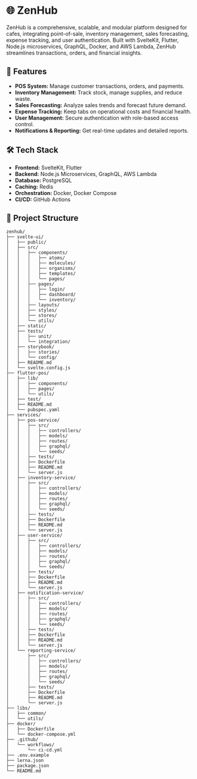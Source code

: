 # 🌐 ZenHub

ZenHub is a comprehensive, scalable, and modular platform designed for cafes, integrating point-of-sale, inventory management, sales forecasting, expense tracking, and user authentication. Built with SvelteKit, Flutter, Node.js microservices, GraphQL, Docker, and AWS Lambda, ZenHub streamlines transactions, orders, and financial insights.

## 🚀 Features

- **POS System:** Manage customer transactions, orders, and payments.
- **Inventory Management:** Track stock, manage supplies, and reduce waste.
- **Sales Forecasting:** Analyze sales trends and forecast future demand.
- **Expense Tracking:** Keep tabs on operational costs and financial health.
- **User Management:** Secure authentication with role-based access control.
- **Notifications & Reporting:** Get real-time updates and detailed reports.

## 🛠️ Tech Stack

- **Frontend:** SvelteKit, Flutter
- **Backend:** Node.js Microservices, GraphQL, AWS Lambda
- **Database:** PostgreSQL
- **Caching:** Redis
- **Orchestration:** Docker, Docker Compose
- **CI/CD:** GitHub Actions

## 📁 Project Structure

```plaintext
zenhub/
├── svelte-ui/
│   ├── public/
│   ├── src/
│   │   ├── components/
│   │   │   ├── atoms/
│   │   │   ├── molecules/
│   │   │   ├── organisms/
│   │   │   ├── templates/
│   │   │   └── pages/
│   │   ├── pages/
│   │   │   ├── login/
│   │   │   ├── dashboard/
│   │   │   └── inventory/
│   │   ├── layouts/
│   │   ├── styles/
│   │   ├── stores/
│   │   └── utils/
│   ├── static/
│   ├── tests/
│   │   ├── unit/
│   │   └── integration/
│   ├── storybook/
│   │   ├── stories/
│   │   └── config/
│   ├── README.md
│   └── svelte.config.js
├── flutter-pos/
│   ├── lib/
│   │   ├── components/
│   │   ├── pages/
│   │   └── utils/
│   ├── test/
│   ├── README.md
│   └── pubspec.yaml
├── services/
│   ├── pos-service/
│   │   ├── src/
│   │   │   ├── controllers/
│   │   │   ├── models/
│   │   │   ├── routes/
│   │   │   ├── graphql/
│   │   │   └── seeds/
│   │   ├── tests/
│   │   ├── Dockerfile
│   │   ├── README.md
│   │   └── server.js
│   ├── inventory-service/
│   │   ├── src/
│   │   │   ├── controllers/
│   │   │   ├── models/
│   │   │   ├── routes/
│   │   │   ├── graphql/
│   │   │   └── seeds/
│   │   ├── tests/
│   │   ├── Dockerfile
│   │   ├── README.md
│   │   └── server.js
│   ├── user-service/
│   │   ├── src/
│   │   │   ├── controllers/
│   │   │   ├── models/
│   │   │   ├── routes/
│   │   │   ├── graphql/
│   │   │   └── seeds/
│   │   ├── tests/
│   │   ├── Dockerfile
│   │   ├── README.md
│   │   └── server.js
│   ├── notification-service/
│   │   ├── src/
│   │   │   ├── controllers/
│   │   │   ├── models/
│   │   │   ├── routes/
│   │   │   ├── graphql/
│   │   │   └── seeds/
│   │   ├── tests/
│   │   ├── Dockerfile
│   │   ├── README.md
│   │   └── server.js
│   └── reporting-service/
│       ├── src/
│       │   ├── controllers/
│       │   ├── models/
│       │   ├── routes/
│       │   ├── graphql/
│       │   └── seeds/
│       ├── tests/
│       ├── Dockerfile
│       ├── README.md
│       └── server.js
├── libs/
│   ├── common/
│   └── utils/
├── docker/
│   ├── Dockerfile
│   └── docker-compose.yml
├── .github/
│   └── workflows/
│       └── ci-cd.yml
├── .env.example
├── lerna.json
├── package.json
└── README.md

